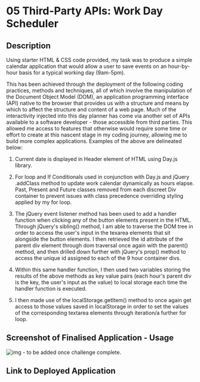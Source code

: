 # 05 Third-Party APIs: Work Day Scheduler

## Description

Using starter HTML & CSS code provided, my task was to produce a simple calendar application that would allow a user to save events on an hour-by-hour basis for a typical working day (9am-5pm).

This has been achieved through the deployment of the following coding practices, methods and techniques, all of which involve the manipulation of the Document Object Model (DOM), an application programming interface (API) native to the browser that provides us with a structure and means by which to affect the structure and content of a web page. Much of the interactivity injected into this day planner has come via another set of APIs available to a software developer - those accessible from third parties. This allowed me access to features that otherwise would require some time or effort to create at this nascent stage in my coding journey, allowing me to build more complex applications. Examples of the above are delineated below:

1. Current date is displayed in Header element of HTML using Day.js library.

2. For loop and If Conditionals used in conjunction with Day.js and jQuery .addClass method to update work calendar dynamically as hours elapse. Past, Present and Future classes removed from each discreet Div container to prevent issues with class precedence overriding styling applied by my for loop.

3. The jQuery event listener method has been used to add a handler function when clicking any of the button elements present in the HTML. Through jQuery's sibling() method, I am able to traverse the DOM tree in order to access the user's input in the texarea elements that sit alongside the button elements. I then retrieved the id attribute of the parent div element through dom traversal once again with the parent() method, and then drilled down further with jQuery's prop() method to access the unique id assigned to each of the 9 hour container divs.

4.  Within this same handler function, I then used two variables storing the results of the above methods as key value pairs (each hour's parent div is the key, the user's input as the value) to local storage each time the handler function is executed.

5. I then made use of the localStorage.getItem() method to once again get access to those values saved in localStorage in order to set the values of the corresponding textarea elements through iteration/a further for loop.

## Screenshot of Finalised Application - Usage

![img](./) - to be added once challenge complete.

## Link to Deployed Application
